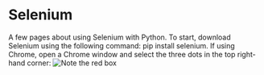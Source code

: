 # Selenium
A few pages about using Selenium with Python. To start, download Selenium using the following command: pip install selenium. If using Chrome, open a Chrome window and select the three dots in the top right-hand corner:
![Note the red box](https://raw.github.com/RaspPywriter/Selenium/chromePage.png)
